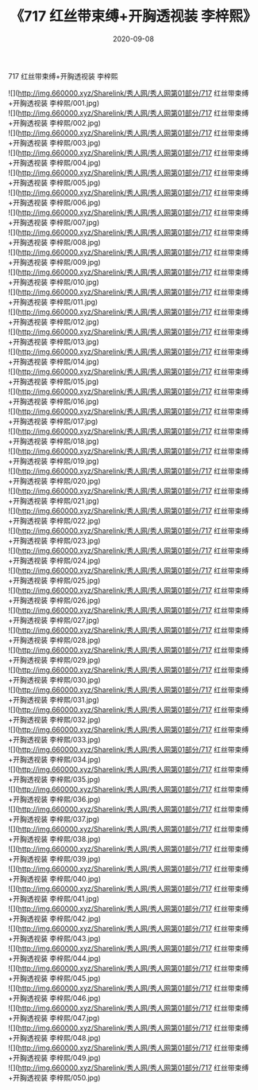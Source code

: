 ﻿---
layout: post
title:  《717 红丝带束缚+开胸透视装 李梓熙》
date:   2020-09-08
img: http://img.660000.xyz/Sharelink/秀人网/秀人网第01部分/717 红丝带束缚+开胸透视装 李梓熙/000.jpg
categories: [美女, 清纯, 唯美]
---

717 红丝带束缚+开胸透视装 李梓熙

  ![](http://img.660000.xyz/Sharelink/秀人网/秀人网第01部分/717 红丝带束缚+开胸透视装 李梓熙/001.jpg) <br> ![](http://img.660000.xyz/Sharelink/秀人网/秀人网第01部分/717 红丝带束缚+开胸透视装 李梓熙/002.jpg) <br> ![](http://img.660000.xyz/Sharelink/秀人网/秀人网第01部分/717 红丝带束缚+开胸透视装 李梓熙/003.jpg) <br> ![](http://img.660000.xyz/Sharelink/秀人网/秀人网第01部分/717 红丝带束缚+开胸透视装 李梓熙/004.jpg) <br> ![](http://img.660000.xyz/Sharelink/秀人网/秀人网第01部分/717 红丝带束缚+开胸透视装 李梓熙/005.jpg) <br> ![](http://img.660000.xyz/Sharelink/秀人网/秀人网第01部分/717 红丝带束缚+开胸透视装 李梓熙/006.jpg) <br> ![](http://img.660000.xyz/Sharelink/秀人网/秀人网第01部分/717 红丝带束缚+开胸透视装 李梓熙/007.jpg) <br> ![](http://img.660000.xyz/Sharelink/秀人网/秀人网第01部分/717 红丝带束缚+开胸透视装 李梓熙/008.jpg) <br> ![](http://img.660000.xyz/Sharelink/秀人网/秀人网第01部分/717 红丝带束缚+开胸透视装 李梓熙/009.jpg) <br> ![](http://img.660000.xyz/Sharelink/秀人网/秀人网第01部分/717 红丝带束缚+开胸透视装 李梓熙/010.jpg) <br> ![](http://img.660000.xyz/Sharelink/秀人网/秀人网第01部分/717 红丝带束缚+开胸透视装 李梓熙/011.jpg) <br> ![](http://img.660000.xyz/Sharelink/秀人网/秀人网第01部分/717 红丝带束缚+开胸透视装 李梓熙/012.jpg) <br> ![](http://img.660000.xyz/Sharelink/秀人网/秀人网第01部分/717 红丝带束缚+开胸透视装 李梓熙/013.jpg) <br> ![](http://img.660000.xyz/Sharelink/秀人网/秀人网第01部分/717 红丝带束缚+开胸透视装 李梓熙/014.jpg) <br> ![](http://img.660000.xyz/Sharelink/秀人网/秀人网第01部分/717 红丝带束缚+开胸透视装 李梓熙/015.jpg) <br> ![](http://img.660000.xyz/Sharelink/秀人网/秀人网第01部分/717 红丝带束缚+开胸透视装 李梓熙/016.jpg) <br> ![](http://img.660000.xyz/Sharelink/秀人网/秀人网第01部分/717 红丝带束缚+开胸透视装 李梓熙/017.jpg) <br> ![](http://img.660000.xyz/Sharelink/秀人网/秀人网第01部分/717 红丝带束缚+开胸透视装 李梓熙/018.jpg) <br> ![](http://img.660000.xyz/Sharelink/秀人网/秀人网第01部分/717 红丝带束缚+开胸透视装 李梓熙/019.jpg) <br> ![](http://img.660000.xyz/Sharelink/秀人网/秀人网第01部分/717 红丝带束缚+开胸透视装 李梓熙/020.jpg) <br> ![](http://img.660000.xyz/Sharelink/秀人网/秀人网第01部分/717 红丝带束缚+开胸透视装 李梓熙/021.jpg) <br> ![](http://img.660000.xyz/Sharelink/秀人网/秀人网第01部分/717 红丝带束缚+开胸透视装 李梓熙/022.jpg) <br> ![](http://img.660000.xyz/Sharelink/秀人网/秀人网第01部分/717 红丝带束缚+开胸透视装 李梓熙/023.jpg) <br> ![](http://img.660000.xyz/Sharelink/秀人网/秀人网第01部分/717 红丝带束缚+开胸透视装 李梓熙/024.jpg) <br> ![](http://img.660000.xyz/Sharelink/秀人网/秀人网第01部分/717 红丝带束缚+开胸透视装 李梓熙/025.jpg) <br> ![](http://img.660000.xyz/Sharelink/秀人网/秀人网第01部分/717 红丝带束缚+开胸透视装 李梓熙/026.jpg) <br> ![](http://img.660000.xyz/Sharelink/秀人网/秀人网第01部分/717 红丝带束缚+开胸透视装 李梓熙/027.jpg) <br> ![](http://img.660000.xyz/Sharelink/秀人网/秀人网第01部分/717 红丝带束缚+开胸透视装 李梓熙/028.jpg) <br> ![](http://img.660000.xyz/Sharelink/秀人网/秀人网第01部分/717 红丝带束缚+开胸透视装 李梓熙/029.jpg) <br> ![](http://img.660000.xyz/Sharelink/秀人网/秀人网第01部分/717 红丝带束缚+开胸透视装 李梓熙/030.jpg) <br> ![](http://img.660000.xyz/Sharelink/秀人网/秀人网第01部分/717 红丝带束缚+开胸透视装 李梓熙/031.jpg) <br> ![](http://img.660000.xyz/Sharelink/秀人网/秀人网第01部分/717 红丝带束缚+开胸透视装 李梓熙/032.jpg) <br> ![](http://img.660000.xyz/Sharelink/秀人网/秀人网第01部分/717 红丝带束缚+开胸透视装 李梓熙/033.jpg) <br> ![](http://img.660000.xyz/Sharelink/秀人网/秀人网第01部分/717 红丝带束缚+开胸透视装 李梓熙/034.jpg) <br> ![](http://img.660000.xyz/Sharelink/秀人网/秀人网第01部分/717 红丝带束缚+开胸透视装 李梓熙/035.jpg) <br> ![](http://img.660000.xyz/Sharelink/秀人网/秀人网第01部分/717 红丝带束缚+开胸透视装 李梓熙/036.jpg) <br> ![](http://img.660000.xyz/Sharelink/秀人网/秀人网第01部分/717 红丝带束缚+开胸透视装 李梓熙/037.jpg) <br> ![](http://img.660000.xyz/Sharelink/秀人网/秀人网第01部分/717 红丝带束缚+开胸透视装 李梓熙/038.jpg) <br> ![](http://img.660000.xyz/Sharelink/秀人网/秀人网第01部分/717 红丝带束缚+开胸透视装 李梓熙/039.jpg) <br> ![](http://img.660000.xyz/Sharelink/秀人网/秀人网第01部分/717 红丝带束缚+开胸透视装 李梓熙/040.jpg) <br> ![](http://img.660000.xyz/Sharelink/秀人网/秀人网第01部分/717 红丝带束缚+开胸透视装 李梓熙/041.jpg) <br> ![](http://img.660000.xyz/Sharelink/秀人网/秀人网第01部分/717 红丝带束缚+开胸透视装 李梓熙/042.jpg) <br> ![](http://img.660000.xyz/Sharelink/秀人网/秀人网第01部分/717 红丝带束缚+开胸透视装 李梓熙/043.jpg) <br> ![](http://img.660000.xyz/Sharelink/秀人网/秀人网第01部分/717 红丝带束缚+开胸透视装 李梓熙/044.jpg) <br> ![](http://img.660000.xyz/Sharelink/秀人网/秀人网第01部分/717 红丝带束缚+开胸透视装 李梓熙/045.jpg) <br> ![](http://img.660000.xyz/Sharelink/秀人网/秀人网第01部分/717 红丝带束缚+开胸透视装 李梓熙/046.jpg) <br> ![](http://img.660000.xyz/Sharelink/秀人网/秀人网第01部分/717 红丝带束缚+开胸透视装 李梓熙/047.jpg) <br> ![](http://img.660000.xyz/Sharelink/秀人网/秀人网第01部分/717 红丝带束缚+开胸透视装 李梓熙/048.jpg) <br> ![](http://img.660000.xyz/Sharelink/秀人网/秀人网第01部分/717 红丝带束缚+开胸透视装 李梓熙/049.jpg) <br> ![](http://img.660000.xyz/Sharelink/秀人网/秀人网第01部分/717 红丝带束缚+开胸透视装 李梓熙/050.jpg) <br>